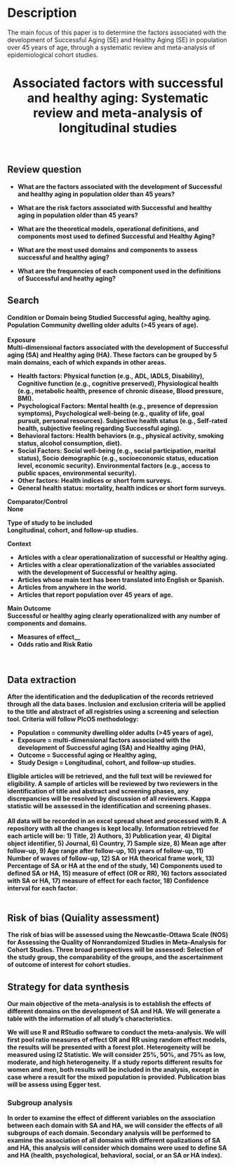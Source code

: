 # Description 
The main focus of this paper is to determine the factors associated with the development of Successful Aging (SE) and Healthy Aging (SE) in population over 45 years of age, through a systematic review and meta-analysis of epidemiological cohort studies.  

<p>
    <h1 align = "center"><b> Associated factors with successful and healthy aging: Systematic review and meta-analysis of longitudinal studies </h1>
</p>
<br />

## Review question 
+ What are the factors associated with the development of Successful and healthy aging in population older than 45 years?

+ What are the risk factors associated with Successful and healthy aging in population older than 45 years?

+ What are the theoretical models, operational definitions, and components most used to defined Successful and Healthy Aging? 

+ What are the most used domains and components to assess successful and healthy aging?

+ What are the frequencies of each component used in the definitions of Successful and heathy aging? 

## Search
Condition or Domain being Studied
Successful aging, healthy aging. 
Population 
Community dwelling older adults (>45 years of age).     
<br />
__Exposure__    
Multi-dimensional factors associated with the development of Successful aging (SA) and Healthy aging (HA). These factors can be grouped by 5 main domains, each of which expands in other areas.     
+ Health factors: Physical function (e.g., ADL, IADLS, Disability), Cognitive function (e.g., cognitive preserved), Physiological health (e.g., metabolic health, presence of chronic disease, Blood pressure, BMI).
+ Psychological Factors: Mental health (e.g., presence of depression symptoms), Psychological well-being (e.g., quality of life, goal pursuit, personal resources).
Subjective health status (e.g., Self-rated health, subjective feeling regarding Successful aging).  
+ Behavioral factors: Health behaviors (e.g., physical activity, smoking status, alcohol consumption, diet). 
+ Social Factors: Social well-being (e.g., social participation, marital status), Socio demographic (e.g., socioeconomic status, education level, economic security). Environmental factors (e.g., access to public spaces, environmental security). 
+ Other factors: Health indices or short form surveys. 
+ General health status: mortality, health indices or short form surveys.

__Comparator/Control__   
None

__Type of study to be included__     
Longitudinal, cohort, and follow-up studies.    

__Context__  
+ Articles with a clear operationalization of successful or Healthy aging.
+ Articles with a clear operationalization of the variables associated with the development of Successful or healthy aging.
+ Articles whose main text has been translated into English or Spanish.
+ Articles from anywhere in the world.
+ Articles that report population over 45 years of age.

__Main Outcome__     
Successful or healthy aging clearly operationalized with any number of components and domains.  
+ Measures of effect__     
+ Odds ratio and Risk Ratio   
<br />

## Data extraction 
After the identification and the deduplication of the records retrieved through all the data bases. Inclusion and exclusion criteria will be applied to the title and abstract of all registries using a screening and selection tool. Criteria will follow PIcOS methodology:

- Population = community dwelling older adults (>45 years of age),
- Exposure = multi-dimensional factors associated with the development of Successful aging (SA) and Healthy aging (HA),
- Outcome = Successful aging or Healthy aging,
- Study Design = Longitudinal, cohort, and follow-up studies.   

Eligible articles will be retrieved, and the full text will be reviewed for eligibility. A sample of articles will be reviewed by two reviewers in the identification of title and abstract and screening phases, any discrepancies will be resolved by discussion of all reviewers. Kappa statistic will be assessed in the identification and screening phases.   
<br />
All data will be recorded in an excel spread sheet and processed with R. A repository with all the changes is kept locally. Information retrieved for each article will be: 1) Title, 2) Authors, 3) Publication year, 4) Digital object identifier, 5) Journal, 6) Country, 7) Sample size, 8) Mean age after follow-up, 9) Age range after follow-up, 10) years of follow-up, 11) Number of waves of follow-up, 12) SA or HA theorical frame work, 13) Percentage of SA or HA at the end of the study, 14) Components used to defined SA or HA, 15) measure of effect (OR or RR), 16) factors associated with SA or HA, 17) measure of effect for each factor, 18) Confidence interval for each factor.   
<br />
## __Risk of bias (Quiality assessment)__ 
The risk of bias will be assessed using the Newcastle-Ottawa Scale (NOS) for Assessing the Quality of Nonrandomized Studies in Meta-Analysis for Cohort Studies. Three broad perspectives will be assessed: Selection of the study group, the comparability of the groups, and the ascertainment of outcome of interest for cohort studies.

## __Strategy for data synthesis__
Our main objective of the meta-analysis is to establish the effects of different domains on the development of SA and HA. We will generate a table with the information of all study’s characteristics. 

We will use R and RStudio software to conduct the meta-analysis. We will first pool ratio measures of effect OR and RR using random effect models, the results will be presented with a forest plot. Heterogeneity will be measured using I2 Statistic. We will consider 25%, 50%, and 75% as low, moderate, and high heterogeneity. If a study reports different results for women and men, both results will be included in the analysis, except in case where a result for the mixed population is provided. Publication bias will be assess using Egger test.

### __Subgroup analysis__
In order to examine the effect of different variables on the association between each domain with SA and HA, we will consider the effects of all subgroups of each domain. Secondary analysis will be performed to examine the association of all domains with different opalizations of SA and HA, this analysis will consider which domains were used to define SA and HA (health, psychological, behavioral, social, or an SA or HA index).
